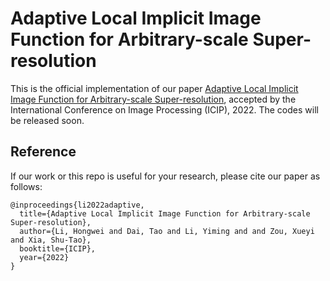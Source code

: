 # Adaptive Local Implicit Image Function for Arbitrary-scale Super-resolution
This is the official implementation of our paper [Adaptive Local Implicit Image Function for Arbitrary-scale Super-resolution](), accepted by the International Conference on Image Processing (ICIP), 2022. The codes will be released soon.



## Reference
If our work or this repo is useful for your research, please cite our paper as follows:
```
@inproceedings{li2022adaptive,
  title={Adaptive Local Implicit Image Function for Arbitrary-scale Super-resolution},
  author={Li, Hongwei and Dai, Tao and Li, Yiming and and Zou, Xueyi and Xia, Shu-Tao},
  booktitle={ICIP},
  year={2022}
}
```
